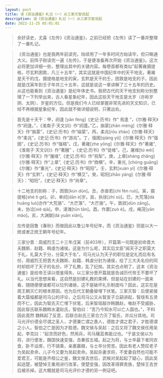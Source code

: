 ```yaml
---
layout: post
title: 读《资治通鉴》札记（一）从三家灭智说起
description: 读《资治通鉴》札记（一）从三家灭智说起
date: 2022-11-25 05:01:01
---
```


> 余好读史，尤喜《左传》《资治通鉴》，之前已经把《左传》读了一番并整理了一番札记。

> 《资治通鉴》也是我两年前读完，陆续用了一年多时间方始读毕，但只略通大义。前阵子刚读完一遍《左传》，于是便准备再次开始《资治通鉴》。这次必将更加详细一些，整理出其中的关键内容。每卷首都有类似”起著雍摄提格，尽玄黓困敦，凡三十五年“，其实这就是中国纪年中的天干地支。著雍是天干的戊，摄提格是地支的寅，玄黓是天干的壬，困敦是地支的子。因此就是戊寅年到壬子年共三十五年，这就是说这一章讲解了三十五年的历史。从这也能看到《资治通鉴》是纪年体史书。我把古代的天干地支别称分别整理了一下列举出来，古人看星象纪年，因此这些天干地支是太岁（亦称岁阴、太阴）、岁星的方位。但是我们今人已经掌握非常先进的天文知识，已经不再根据星象纪年，因此就不做详细说明，只著出处。

> 首先是十天干：甲，阏逢 [yān féng]《史记·历书》作“ 焉逢 ”，《尔雅·释天》作“阏逢。”，《淮南子·天文训》作“阏蓬。”乙，旃蒙[zhān méng]《尔雅·释天》作“旃蒙”，《史记·历书》作“端蒙”。丙，柔兆[róu zhào]《尔雅·释天》作“柔兆”，《史记·历书》作“游兆”。丁，强圉[qiáng yǔ]《尔雅·释天》作“强圉”，《史记.历书》作“强梧”。戊，著雍[zhe yōng]《尔雅·释天》作"著雍",《淮南子·天文训》》作“著雝” ，《史记.历书》作“徒维”。己，屠维[tú wéi]《尔雅·释天》作“屠维”,《史记.历书》作“祝犁”。庚，上章[shàng zhāng]《尔雅·释天》作“上章”,《史记.历书》作“商横”。辛，重光, [chóng guāng]《尔雅》作“重光“，《史记·释天》作“昭阳”。壬，玄黓[xuán yì]《尔雅·释天》作“玄黓”，《史记·释天》作“横艾”。癸，昭阳[zhāo yáng]《尔雅·释天》：“昭阳”，《史记·释天》作“尚章”。

> 十二地支的别称：子，困敦[kùn dūn]。丑，赤奋若[chì fèn ruò]。寅，摄提格[shè tí gé]。卯，单阏[dān è]岁。辰，执徐[zhí xú]。巳，大荒落[dà huāng luò]亦作“大荒骆”、“大芒落”、“大芒骆”。午，敦牂[dūn zāng]。未，协洽[xié qià]。申，涒滩[tūn tān]。酉，作噩[zuò è]。戌，阉茂[yān mào]。亥，大渊献[dà yuān xiàn]。

> 左传是因鲁《春秋》而做因此以鲁公年号纪年，而《资治通鉴》则是以大一统或者正统王朝年号纪年。

> 三家分晋：周威烈王二十三年戊寅（前403年），开篇第一句既是初命晋大夫魏斯、赵籍、韩虔为诸侯。这是为什么呢，其实后文臣“闻天子之职莫大于礼，礼莫大于分，分莫大于名”。司马光认为天子的职位是定礼而后有名份，周威烈王把晋大夫魏斯、赵籍、韩虔分封为诸侯，给了三大夫名份的同时却损坏了天子的名份，坏了礼教，乱了纪岗。其实也点明了，这本《资治通鉴》是给帝王读以借鉴得失，以三家分晋开篇就是告诫历代帝王不要坏了礼。以当代思想来看，这自然是封建礼教的束缚，但是站在封建的一面来看，随随便便谁都可以位列诸侯，这不是破坏礼乐制度吗？因此，这实在是周王朝灭亡的根本原因，也为后代王朝叠替埋下伏笔。三家灭智：后便紧接着大篇幅都是司马公的评论，之后司马公又从智宣子立嗣讲起，智瑶有五贤而不仁，因此为智氏灭亡埋下伏笔，后来智瑶敲诈韩魏赵，唯赵不受威胁，因此智氏联系魏韩水灌赵氏，智伯曰：“吾乃今知水可以亡人国也。”，不料因此竟然 魏韩起了反意，后联合赵氏三家合力灭了智氏，并瓜分其地。司马光评价德全尽谓之圣人，才德兼亡谓之愚人，德胜才谓之君子，才胜德谓之小人。智伯之亡是因为才胜德。魏文侯与吴起：之后又将了魏文侯任用吴起，李克曰：“起贪而好色，然用兵，司马穰苴弗能过也。“于是文侯以为将，进行便发，魏国快速变强，击秦拔五城。起之为将，与士卒最下者同衣食，卧不设席，行不骑乘，亲裹赢粮，与士卒分劳苦。因此有老人赞叹老子为吴起卖命，儿子今又要为吴起卖命。吴起杀妻求将，不爱妻自然也可能不爱君王，可能是齐桓公之鉴，魏文侯去世后，武候对吴起起了疑心，因此吴起逃楚，被楚悼王重用进行改革，使楚变强，因改革得罪贵族，楚悼王去世后被杀掉。这大概就是司马光评价才德的另一例证吧。